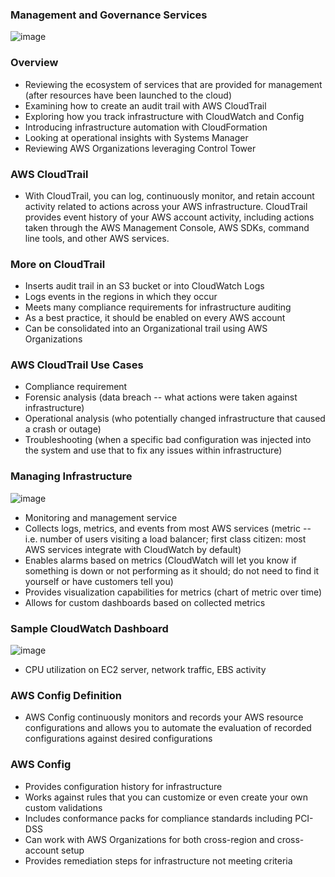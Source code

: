 ### Management and Governance Services

![image](https://user-images.githubusercontent.com/114364831/214060077-aa1cc7e0-dd97-4a33-89d5-47dcf4240255.png)

### Overview

* Reviewing the ecosystem of services that are provided for management (after resources have been launched to the cloud)
* Examining how to create an audit trail with AWS CloudTrail
* Exploring how you track infrastructure with CloudWatch and Config
* Introducing infrastructure automation with CloudFormation
* Looking at operational insights with Systems Manager
* Reviewing AWS Organizations leveraging Control Tower

### AWS CloudTrail

* With CloudTrail, you can log, continuously monitor, and retain account activity related to actions across your AWS infrastructure. CloudTrail provides event history of your AWS account activity, including actions taken through the AWS Management Console, AWS SDKs, command line tools, and other AWS services.

### More on CloudTrail

* Inserts audit trail in an S3 bucket or into CloudWatch Logs
* Logs events in the regions in which they occur
* Meets many compliance requirements for infrastructure auditing
* As a best practice, it should be enabled on every AWS account
* Can be consolidated into an Organizational trail using AWS Organizations

### AWS CloudTrail Use Cases

* Compliance requirement
* Forensic analysis (data breach -- what actions were taken against infrastructure)
* Operational analysis (who potentially changed infrastructure that caused a crash or outage)
* Troubleshooting (when a specific bad configuration was injected into the system and use that to fix any issues within infrastructure)

### Managing Infrastructure

![image](https://user-images.githubusercontent.com/114364831/214063539-b01614ed-bb49-45b7-b21e-1f942d9c9811.png)

* Monitoring and management service
* Collects logs, metrics, and events from most AWS services (metric -- i.e. number of users visiting a load balancer; first class citizen: most AWS services integrate with CloudWatch by default)
* Enables alarms based on metrics (CloudWatch will let you know if something is down or not performing as it should; do not need to find it yourself or have customers tell you)
* Provides visualization capabilities for metrics (chart of metric over time)
* Allows for custom dashboards based on collected metrics

### Sample CloudWatch Dashboard

![image](https://user-images.githubusercontent.com/114364831/214068630-472030f3-6c6f-442a-a6cd-c0b0562cbd7f.png)

* CPU utilization on EC2 server, network traffic, EBS activity

### AWS Config Definition

* AWS Config continuously monitors and records your AWS resource configurations and allows you to automate the evaluation of recorded configurations against desired configurations

### AWS Config

* Provides configuration history for infrastructure
* Works against rules that you can customize or even create your own custom validations
* Includes conformance packs for compliance standards including PCI-DSS
* Can work with AWS Organizations for both cross-region and cross-account setup
* Provides remediation steps for infrastructure not meeting criteria

